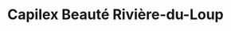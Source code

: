 ---
title: "Capilex Beauté Rivière-du-Loup"
url: /riviere-du-loup/capilex-beaute-riviere-du-loup/
shop: Kosmetik
---